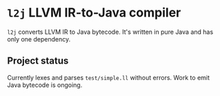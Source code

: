 # `l2j` LLVM IR-to-Java compiler

`l2j` converts LLVM IR to Java bytecode. It's written in pure Java and has only one dependency. 

## Project status

Currently lexes and parses `test/simple.ll` without errors. Work to emit Java bytecode is ongoing. 
